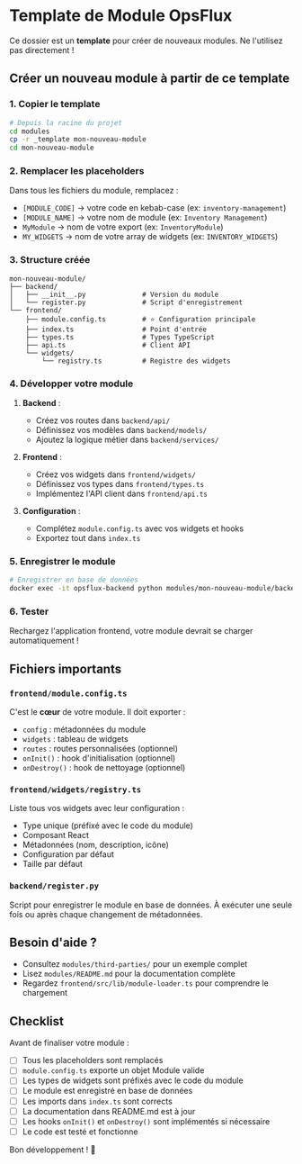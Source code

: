 # Template de Module OpsFlux

Ce dossier est un **template** pour créer de nouveaux modules. Ne l'utilisez pas directement !

## Créer un nouveau module à partir de ce template

### 1. Copier le template

```bash
# Depuis la racine du projet
cd modules
cp -r _template mon-nouveau-module
cd mon-nouveau-module
```

### 2. Remplacer les placeholders

Dans tous les fichiers du module, remplacez :

- `[MODULE_CODE]` → votre code en kebab-case (ex: `inventory-management`)
- `[MODULE_NAME]` → votre nom de module (ex: `Inventory Management`)
- `MyModule` → nom de votre export (ex: `InventoryModule`)
- `MY_WIDGETS` → nom de votre array de widgets (ex: `INVENTORY_WIDGETS`)

### 3. Structure créée

```
mon-nouveau-module/
├── backend/
│   ├── __init__.py              # Version du module
│   └── register.py              # Script d'enregistrement
└── frontend/
    ├── module.config.ts         # ⭐ Configuration principale
    ├── index.ts                 # Point d'entrée
    ├── types.ts                 # Types TypeScript
    ├── api.ts                   # Client API
    └── widgets/
        └── registry.ts          # Registre des widgets
```

### 4. Développer votre module

1. **Backend** :
   - Créez vos routes dans `backend/api/`
   - Définissez vos modèles dans `backend/models/`
   - Ajoutez la logique métier dans `backend/services/`

2. **Frontend** :
   - Créez vos widgets dans `frontend/widgets/`
   - Définissez vos types dans `frontend/types.ts`
   - Implémentez l'API client dans `frontend/api.ts`

3. **Configuration** :
   - Complétez `module.config.ts` avec vos widgets et hooks
   - Exportez tout dans `index.ts`

### 5. Enregistrer le module

```bash
# Enregistrer en base de données
docker exec -it opsflux-backend python modules/mon-nouveau-module/backend/register.py
```

### 6. Tester

Rechargez l'application frontend, votre module devrait se charger automatiquement !

## Fichiers importants

### `frontend/module.config.ts`

C'est le **cœur** de votre module. Il doit exporter :
- `config` : métadonnées du module
- `widgets` : tableau de widgets
- `routes` : routes personnalisées (optionnel)
- `onInit()` : hook d'initialisation (optionnel)
- `onDestroy()` : hook de nettoyage (optionnel)

### `frontend/widgets/registry.ts`

Liste tous vos widgets avec leur configuration :
- Type unique (préfixé avec le code du module)
- Composant React
- Métadonnées (nom, description, icône)
- Configuration par défaut
- Taille par défaut

### `backend/register.py`

Script pour enregistrer le module en base de données.
À exécuter une seule fois ou après chaque changement de métadonnées.

## Besoin d'aide ?

- Consultez `modules/third-parties/` pour un exemple complet
- Lisez `modules/README.md` pour la documentation complète
- Regardez `frontend/src/lib/module-loader.ts` pour comprendre le chargement

## Checklist

Avant de finaliser votre module :

- [ ] Tous les placeholders sont remplacés
- [ ] `module.config.ts` exporte un objet Module valide
- [ ] Les types de widgets sont préfixés avec le code du module
- [ ] Le module est enregistré en base de données
- [ ] Les imports dans `index.ts` sont corrects
- [ ] La documentation dans README.md est à jour
- [ ] Les hooks `onInit()` et `onDestroy()` sont implémentés si nécessaire
- [ ] Le code est testé et fonctionne

Bon développement ! 🚀
